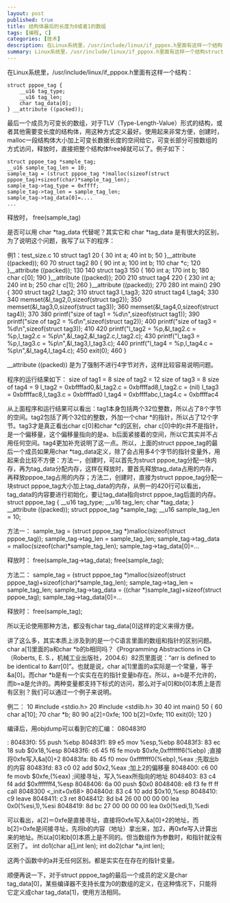 ```yaml
---
layout: post
published: true
title: 结构体最后的长度为0或者1的数组
tags: [编程, C]
categories: [技术]    
description: 在Linux系统里，/usr/include/linux/if_pppox.h里面有这样一个结构：struct pppoe_tag {__u16 tag_type;__u16 tag_len;char tag_data[0];} __attribute ((packed
summary: Linux系统里，/usr/include/linux/if_pppox.h里面有这样一个结构struct pppoe_tag，最后一个成员为可变长的数组，对于TLV（Type-Length-Value）形式的结构，或者其他需要变长度的结构体，用这种方式定义最好。使用起来非常方便。
---
```

在Linux系统里，/usr/include/linux/if_pppox.h里面有这样一个结构：

	struct pppoe_tag {
		__u16 tag_type;
		__u16 tag_len;
		char tag_data[0];
	} __attribute ((packed));

最后一个成员为可变长的数组，对于TLV（Type-Length-Value）形式的结构，或者其他需要变长度的结构体，用这种方式定义最好。使用起来非常方便，创建时，malloc一段结构体大小加上可变长数据长度的空间给它，可变长部分可按数组的方式访问，释放时，直接把整个结构体free掉就可以了。例子如下：

	struct pppoe_tag *sample_tag;
	__u16 sample_tag_len = 10;
	sample_tag = (struct pppoe_tag *)malloc(sizeof(struct pppoe_tag)+sizeof(char)*sample_tag_len);
	sample_tag->tag_type = 0xffff;
	sample_tag->tag_len = sample_tag_len;
	sample_tag->tag_data[0]=....
	...

释放时，
	free(sample_tag)

是否可以用 char \*tag_data 代替呢？其实它和 char \*tag_data 是有很大的区别，为了说明这个问题，我写了以下的程序：

例1：test_size.c
	10  struct tag1
	20  {
	30      int a;
	40      int b;
	50  }__attribute ((packed));
	60
	70  struct tag2
	80  {
	90      int a;
	100     int b;
	110     char *c;
	120 }__attribute ((packed));
	130
	140 struct tag3
	150 {
	160     int a;
	170     int b;
	180     char c[0];
	190 }__attribute ((packed));
	200
	210 struct tag4
	220 {
	230     int a;
	240     int b;
	250     char c[1];
	260 }__attribute ((packed));
	270
	280 int main()
	290 {
	300     struct tag2 l_tag2;
	310     struct tag3 l_tag3;
	320     struct tag4 l_tag4;
	330
	340     memset(&l_tag2,0,sizeof(struct tag2));
	350     memset(&l_tag3,0,sizeof(struct tag3));
	360     memset(&l_tag4,0,sizeof(struct tag4));
	370
	380     printf("size of tag1 = %d\n",sizeof(struct tag1));
	390     printf("size of tag2 = %d\n",sizeof(struct tag2));
	400     printf("size of tag3 = %d\n",sizeof(struct tag3));
	410
	420     printf("l_tag2 = %p,&l_tag2.c = %p,l_tag2.c = %p\n",&l_tag2,&l_tag2.c,l_tag2.c);
	430     printf("l_tag3 = %p,l_tag3.c = %p\n",&l_tag3,l_tag3.c);
	440     printf("l_tag4 = %p,l_tag4.c = %p\n",&l_tag4,l_tag4.c);
	450     exit(0);
	460 }

__attribute ((packed)) 是为了强制不进行4字节对齐，这样比较容易说明问题。

程序的运行结果如下：
	size of tag1 = 8
	size of tag2 = 12
	size of tag3 = 8
	size of tag4 = 9
	l_tag2 = 0xbffffad0,&l_tag2.c = 0xbffffad8,l_tag2.c = (nil)
	l_tag3 = 0xbffffac8,l_tag3.c = 0xbffffad0
	l_tag4 = 0xbffffabc,l_tag4.c = 0xbffffac4

从上面程序和运行结果可以看出：tag1本身包括两个32位整数，所以占了8个字节的空间。tag2包括了两个32位的整数，外加一个char \*的指针，所以占了12个字节。tag3才是真正看出char c[0]和char \*c的区别，char c[0]中的c并不是指针，是一个偏移量，这个偏移量指向的是a、b后面紧接着的空间，所以它其实并不占用任何空间。tag4更加补充说明了这一点。所以，上面的struct pppoe_tag的最后一个成员如果用char \*tag_data定义，除了会占用多4个字节的指针变量外，用起来会比较不方便：方法一，创建时，可以首先为struct pppoe_tag分配一块内存，再为tag_data分配内存，这样在释放时，要首先释放tag_data占用的内存，再释放pppoe_tag占用的内存；方法二，创建时，直接为struct pppoe_tag分配一块struct pppoe_tag大小加上tag_data的内存，从例一的420行可以看出，tag_data的内容要进行初始化，要让tag_data指向strct pppoe_tag后面的内存。
	struct pppoe_tag {
	    __u16 tag_type;
		__u16 tag_len;
		char *tag_data;
	} __attribute ((packed));
	struct pppoe_tag *sample_tag;
	__u16 sample_tag_len = 10;

方法一：
	sample_tag = (struct pppoe_tag *)malloc(sizeof(struct pppoe_tag));
	sample_tag->tag_len = sample_tag_len;
	sample_tag->tag_data = malloc(sizeof(char)*sample_tag_len);
	sample_tag->tag_data[0]=...

释放时：
	free(sample_tag->tag_data);
	free(sample_tag);

方法二：
	sample_tag = (struct pppoe_tag *)malloc(sizeof(struct pppoe_tag)+sizeof(char)*sample_tag_len);
	sample_tag->tag_len = sample_tag_len;
	sample_tag->tag_data = ((char *)sample_tag)+sizeof(struct pppoe_tag);
	sample_tag->tag_data[0]=...
	
释放时：
	free(sample_tag);
	
所以无论使用那种方法，都没有char tag_data[0]这样的定义来得方便。

讲了这么多，其实本质上涉及到的是一个C语言里面的数组和指针的区别问题。char a[1]里面的a和char \*b的b相同吗？《Programming Abstractions in C》（Roberts, E. S.，机械工业出版社，2004.6）82页里面说：“arr is defined to be identical to &arr[0]”。也就是说，char a[1]里面的a实际是一个常量，等于&a[0]。而char \*b是有一个实实在在的指针变量b存在。所以，a=b是不允许的，而b=a是允许的。两种变量都支持下标式的访问，那么对于a[0]和b[0]本质上是否有区别？我们可以通过一个例子来说明。

例二：
	10 #include <stdio.h>
	20 #include <stdlib.h>
	30
	40 int main()
	50 {
	60     char a[10];
	70     char *b;
	80
	90     a[2]=0xfe;
	100    b[2]=0xfe;
	110    exit(0);
	120 }
	
编译后，用objdump可以看到它的汇编：
	080483f0 <main>:
	80483f0: 55                   push %ebp
	80483f1: 89 e5                mov %esp,%ebp
	80483f3: 83 ec 18             sub $0x18,%esp
	80483f6: c6 45 f6 fe          movb $0xfe,0xfffffff6(%ebp) ;直接将0xfe写入&a[0]+2
	80483fa: 8b 45 f0             mov 0xfffffff0(%ebp),%eax ;先取出b的内容
	80483fd: 83 c0 02             add $0x2,%eax ;加上2的偏移量
	8048400: c6 00 fe             movb $0xfe,(%eax) ;间接寻址，写入%eax所指向的地址
	8048403: 83 c4 f4             add $0xfffffff4,%esp
	8048406: 6a 00                push $0x0
	8048408: e8 f3 fe ff ff       call 8048300 <_init+0x68>
	804840d: 83 c4 10             add $0x10,%esp
	8048410: c9                   leave
	8048411: c3                   ret
	8048412: 8d b4 26 00 00 00 00 lea 0x0(%esi,1),%esi
	8048419: 8d bc 27 00 00 00 00 lea 0x0(%edi,1),%edi
	
可以看出，a[2]＝0xfe是直接寻址，直接将0xfe写入&a[0]+2的地址，而b[2]=0xfe是间接寻址，先将b的内容（地址）拿出来，加2，再0xfe写入计算出来的地址。所以a[0]和b[0]本质上是不同的。但当数组作为参数时，和指针就没有区别了。
	int do1(char a[],int len);
	int do2(char *a,int len);

这两个函数中的a并无任何区别。都是实实在在存在的指针变量。

顺便再说一下，对于struct pppoe_tag的最后一个成员的定义是char tag_data[0]，某些编译器不支持长度为0的数组的定义，在这种情况下，只能将它定义成char tag_data[1]，使用方法相同。
